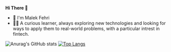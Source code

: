 **Hi There 👋**
* 🌸 I'm Malek Fehri 
* 👩‍💻 A curious learner, always exploring new technologies and looking for ways to apply them to real-world problems,
 with a particular intrest in fintech. 

![Anurag's GitHub stats](https://github-readme-stats.vercel.app/api?username=malouuu&count_private=true&show_icons=true&hide=prs,issues)
[![Top Langs](https://github-readme-stats.vercel.app/api/top-langs/?username=malouu&layout=compact)](https://github.com/anuraghazra/github-readme-stats)